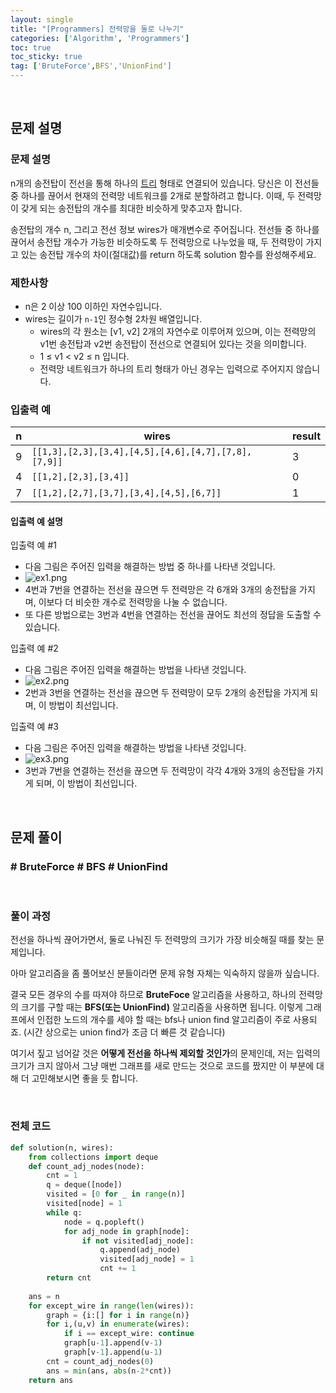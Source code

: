 ```yaml
---
layout: single
title: "[Programmers] 전력망을 둘로 나누기"
categories: ['Algorithm', 'Programmers']
toc: true
toc_sticky: true
tag: ['BruteForce',BFS','UnionFind']
---
```




<br>

## 문제 설명

### 문제 설명

n개의 송전탑이 전선을 통해 하나의 [트리](https://en.wikipedia.org/wiki/Tree_(data_structure)) 형태로 연결되어 있습니다. 당신은 이 전선들 중 하나를 끊어서 현재의 전력망 네트워크를 2개로 분할하려고 합니다. 이때, 두 전력망이 갖게 되는 송전탑의 개수를 최대한 비슷하게 맞추고자 합니다.

송전탑의 개수 n, 그리고 전선 정보 wires가 매개변수로 주어집니다. 전선들 중 하나를 끊어서 송전탑 개수가 가능한 비슷하도록 두 전력망으로 나누었을 때, 두 전력망이 가지고 있는 송전탑 개수의 차이(절대값)를 return 하도록 solution 함수를 완성해주세요.

### 제한사항

- n은 2 이상 100 이하인 자연수입니다.
- wires는 길이가 `n-1`인 정수형 2차원 배열입니다.
  - wires의 각 원소는 [v1, v2] 2개의 자연수로 이루어져 있으며, 이는 전력망의 v1번 송전탑과 v2번 송전탑이 전선으로 연결되어 있다는 것을 의미합니다.
  - 1 ≤ v1 < v2 ≤ n 입니다.
  - 전력망 네트워크가 하나의 트리 형태가 아닌 경우는 입력으로 주어지지 않습니다.

### 입출력 예

| n    | wires                                               | result |
| ---- | --------------------------------------------------- | ------ |
| 9    | `[[1,3],[2,3],[3,4],[4,5],[4,6],[4,7],[7,8],[7,9]]` | 3      |
| 4    | `[[1,2],[2,3],[3,4]]`                               | 0      |
| 7    | `[[1,2],[2,7],[3,7],[3,4],[4,5],[6,7]]`             | 1      |

#### 입출력 예 설명

입출력 예 #1

- 다음 그림은 주어진 입력을 해결하는 방법 중 하나를 나타낸 것입니다.
- ![ex1.png](https://grepp-programmers.s3.ap-northeast-2.amazonaws.com/files/production/5b8a0dcd-cba0-47ca-b5e3-d3bafc81f9d6/ex1.png)
- 4번과 7번을 연결하는 전선을 끊으면 두 전력망은 각 6개와 3개의 송전탑을 가지며, 이보다 더 비슷한 개수로 전력망을 나눌 수 없습니다.
- 또 다른 방법으로는 3번과 4번을 연결하는 전선을 끊어도 최선의 정답을 도출할 수 있습니다.

입출력 예 #2

- 다음 그림은 주어진 입력을 해결하는 방법을 나타낸 것입니다.
- ![ex2.png](https://grepp-programmers.s3.ap-northeast-2.amazonaws.com/files/production/b28865e1-a18e-429d-ae7a-14e77e801539/ex2.png)
- 2번과 3번을 연결하는 전선을 끊으면 두 전력망이 모두 2개의 송전탑을 가지게 되며, 이 방법이 최선입니다.

입출력 예 #3

- 다음 그림은 주어진 입력을 해결하는 방법을 나타낸 것입니다.
- ![ex3.png](https://grepp-programmers.s3.ap-northeast-2.amazonaws.com/files/production/0a7f21af-1e07-4015-8ad3-c06155c613b3/ex3.png)
- 3번과 7번을 연결하는 전선을 끊으면 두 전력망이 각각 4개와 3개의 송전탑을 가지게 되며, 이 방법이 최선입니다.

<br>

## 문제 풀이

### \# BruteForce \# BFS \# UnionFind



<br>

### 풀이 과정

전선을 하나씩 끊어가면서, 둘로 나눠진 두 전력망의 크기가 가장 비슷해질 때를 찾는 문제입니다. 

아마 알고리즘을 좀 풀어보신 분들이라면 문제 유형 자체는 익숙하지 않을까 싶습니다. 

결국 모든 경우의 수를 따져야 하므로 **BruteFoce** 알고리즘을 사용하고, 하나의 전력망의 크기를 구할 때는 **BFS(또는 UnionFind)** 알고리즘을 사용하면 됩니다. 이렇게 그래프에서 인접한 노드의 개수를 세야 할 때는 bfs나 union find 알고리즘이 주로 사용되죠. (시간 상으로는 union find가 조금 더 빠른 것 같습니다)

여기서 짚고 넘어갈 것은 **어떻게 전선을 하나씩 제외할 것인가**의 문제인데, 저는 입력의 크기가 크지 않아서 그냥 매번 그래프를 새로 만드는 것으로 코드를 짰지만 이 부분에 대해 더 고민해보시면 좋을 듯 합니다. 



<br>

### 전체 코드



```python
def solution(n, wires):
    from collections import deque
    def count_adj_nodes(node):
        cnt = 1
        q = deque([node])
        visited = [0 for _ in range(n)]
        visited[node] = 1
        while q:
            node = q.popleft()
            for adj_node in graph[node]:
                if not visited[adj_node]:
                    q.append(adj_node)
                    visited[adj_node] = 1
                    cnt += 1
        return cnt
    
    ans = n 
    for except_wire in range(len(wires)):
        graph = {i:[] for i in range(n)}
        for i,(u,v) in enumerate(wires):
            if i == except_wire: continue
            graph[u-1].append(v-1)
            graph[v-1].append(u-1)
        cnt = count_adj_nodes(0)
        ans = min(ans, abs(n-2*cnt))
    return ans
```







<br>

